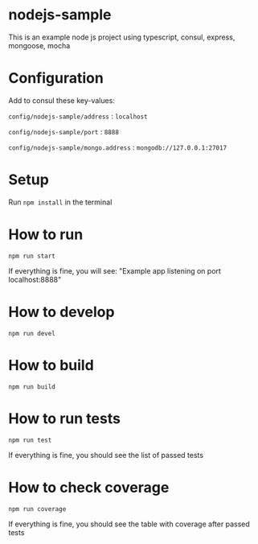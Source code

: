 # nodejs-sample
This is an example node js project using typescript, consul, express, mongoose, mocha

# Configuration

Add to consul these key-values:

`config/nodejs-sample/address` : `localhost`

`config/nodejs-sample/port` : `8888`

`config/nodejs-sample/mongo.address` : `mongodb://127.0.0.1:27017`

# Setup
Run `npm install` in the terminal

# How to run

```
npm run start
```

If everything is fine, you will see:
"Example app listening on port localhost:8888"

# How to develop

```
npm run devel
```

# How to build

```
npm run build
```

# How to run tests

```
npm run test
```

If everything is fine, you should see the list of passed tests

# How to check coverage

```
npm run coverage
```
If everything is fine, you should see the table with coverage after passed tests
